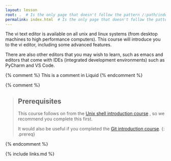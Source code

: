 ```yaml
---
layout: lesson
root: .  # Is the only page that doesn't follow the pattern /:path/index.html
permalink: index.html  # Is the only page that doesn't follow the pattern /:path/index.html
---
```


The vi text editor is available on all unix and linux systems (from desktop
machines to high performance computers). This course will introduce you to the
vi editor, including some advanced
features.

There are also other editors that you may wish to learn, such as emacs and
editors that come with IDEs (integrated development environments)
such as PyCharm and VS Code.

<!-- this is an html comment -->

{% comment %} This is a comment in Liquid {% endcomment %}

{% comment %}
> ## Prerequisites
>
> This course follows on from the
> [Unix shell introduction course](http://swcarpentry.github.io/shell-novice)
> , so we recommend you complete this first.
>
> It would also be useful if you completed the
> [Git introduction course](http://swcarpentry.github.io/git-novice).
{: .prereq}

{% endcomment %}

{% include links.md %}

